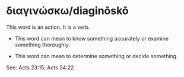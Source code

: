 # διαγινώσκω/diaginōskō
This word is an action. It is a verb.

* This word can mean to know something accurately or examine something thoroughly.

* This word can mean to determine something or decide something.

See: Acts 23:15; Acts 24:22
